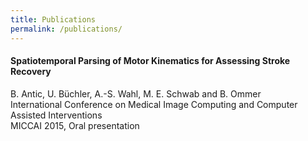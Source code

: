 ```yaml
---
title: Publications
permalink: /publications/
---
```


<h4>Spatiotemporal Parsing of Motor Kinematics for Assessing Stroke Recovery</h4>
B. Antic, U. Büchler, A.-S. Wahl, M. E. Schwab and B. Ommer<br />
International Conference on Medical Image Computing and Computer Assisted Interventions<br/>
MICCAI 2015, Oral presentation
